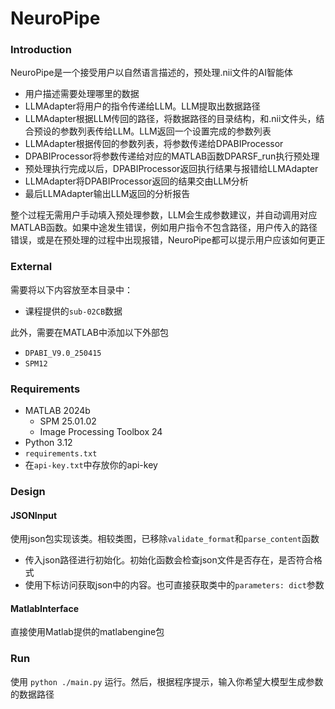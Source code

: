 # NeuroPipe
### Introduction
NeuroPipe是一个接受用户以自然语言描述的，预处理.nii文件的AI智能体
- 用户描述需要处理哪里的数据
- LLMAdapter将用户的指令传递给LLM。LLM提取出数据路径
- LLMAdapter根据LLM传回的路径，将数据路径的目录结构，和.nii文件头，结合预设的参数列表传给LLM。LLM返回一个设置完成的参数列表
- LLMAdapter根据传回的参数列表，将参数传递给DPABIProcessor
- DPABIProcessor将参数传递给对应的MATLAB函数DPARSF_run执行预处理
- 预处理执行完成以后，DPABIProcessor返回执行结果与报错给LLMAdapter
- LLMAdapter将DPABIProcessor返回的结果交由LLM分析
- 最后LLMAdapter输出LLM返回的分析报告

整个过程无需用户手动填入预处理参数，LLM会生成参数建议，并自动调用对应MATLAB函数。如果中途发生错误，例如用户指令不包含路径，用户传入的路径错误，或是在预处理的过程中出现报错，NeuroPipe都可以提示用户应该如何更正

### External
需要将以下内容放至本目录中：
- 课程提供的`sub-02CB`数据

此外，需要在MATLAB中添加以下外部包
- `DPABI_V9.0_250415`
- `SPM12`

### Requirements
- MATLAB 2024b
  - SPM 25.01.02
  - Image Processing Toolbox 24
- Python 3.12
- `requirements.txt`
- 在`api-key.txt`中存放你的api-key

### Design
#### JSONInput
使用json包实现该类。相较类图，已移除`validate_format`和`parse_content`函数
- 传入json路径进行初始化。初始化函数会检查json文件是否存在，是否符合格式
- 使用下标访问获取json中的内容。也可直接获取类中的`parameters: dict`参数

#### MatlabInterface
直接使用Matlab提供的matlabengine包

### Run
使用 `python ./main.py` 运行。然后，根据程序提示，输入你希望大模型生成参数的数据路径
